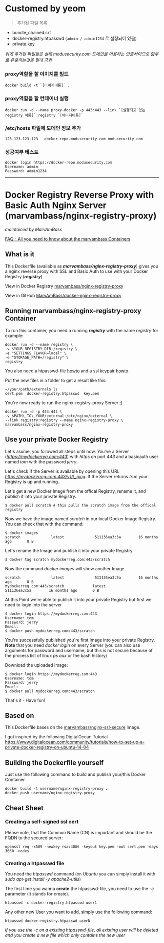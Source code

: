 # Customed by yeom
> 추가된 파일 목록
* bundle_chained.crt
* docker-registry.htpasswd (`admin / admin1234` 로 설정되어 있음)
* private.key

_위에 추가된 파일들은 실제 modusecurity.com 도메인을 이용하는 인증서이므로 함부로 유출하는것을 절대 금함_

### proxy역할을 할 이미지를 빌드

    docker build -t `[이미지이름]` .

### proxy역할을 할 컨테이너 실행

    docker run -d --name proxy-docker -p 443:443 --link `[실행되고 있는 registry 이름]`:registry `[이미지이름]`

### /etc/hosts 파일에 도메인 정보 추가

    123.123.123.123   docker-repo.modusecurity.com modusecurity.com

### 성공여부 테스트

    docker login https://docker-repo.modusecurity.com
    Username: admin
    Password: admin1234

---

# Docker Registry Reverse Proxy with Basic Auth Nginx Server (marvambass/nginx-registry-proxy)
_maintained by MarvAmBass_

[FAQ - All you need to know about the marvambass Containers](https://marvin.im/docker-faq-all-you-need-to-know-about-the-marvambass-containers/)

## What is it

This Dockerfile (available as ___marvambass/nginx-registry-proxy___) gives you a nginx reverse proxy with SSL and Basic Auth to use with your Docker Registry (___registry___)

View in Docker Registry [marvambass/nginx-registry-proxy](https://registry.hub.docker.com/u/marvambass/nginx-registry-proxy/)

View in GitHub [MarvAmBass/docker-nginx-registry-proxy](https://github.com/MarvAmBass/docker-nginx-registry-proxy)

## Running marvambass/nginx-registry-proxy Container 

To run this container, you need a running ___registry___ with the name _registry_ for example:

    docker run -d --name registry \
    -v $YOUR_REGISTRY_DIR:/registry \
    -e "SETTINGS_FLAVOR=local" \
    -e "STORAGE_PATH=/registry" \
    registry

You also need a htpasswd-file [howto](#creating-a-htpasswd-file) and a ssl keypair [howto](#creating-a-self-signed-ssl-cert)

Put the new files in a folder to get a result like this:

    ~/your/path/external$ ls
    cert.pem  docker-registry.htpasswd  key.pem

You're now ready to run the nginx-registry-proxy Server ;)

    docker run -d -p 443:443 \
    -v $PATH\_TO\_YOUR/external:/etc/nginx/external \
    --link registry:registry --name nginx-registry-proxy \
    marvambass/nginx-registry-proxy

## Use your private Docker Registry

Let's asume, you followed all steps until now. You've a Server (_https://mydockerreg.com:443_) with _https_ on port _443_ and a basicauth user named _tom_ with the password _jerry_.

Let's check if the Server is available by opening this URL _https://mydockerreg.com:443/v1/\_ping_. If the Server returns _true_ your Registry is up and running.

Let's get a new Docker Image from the offical Registry, rename it, and publish it into your private Registry.

    $ docker pull scratch # this pulls the scratch image from the offical registry

Now we have the image named _scratch_ in our local Docker Image Registry. You can check that with the command:

    $ docker images
    scratch              latest              511136ea3c5a        16 months ago       0 B

Let's rename the Image and publish it into your private Registry

    $ docker tag scratch mydockerreg.com:443/scratch

Now the command _docker images_ will show another Image

    scratch              latest              511136ea3c5a        16 months ago       0 B
    mydockerreg.com:443/scratch             latest              511136ea3c5a        16 months ago       0 B

At this Point we're able to publish it into your private Registry but first we need to login into the server

    $ docker login https://mydockerreg.com:443
    Username: tom
    Password: jerry
    Email: 
    $ docker push mydockerreg.com:443/scratch

You're successfully published you're first Image into your private Registry.
__Note__ that you need _docker login_ on every Server (you can also use arguments for password and username, but this is not secure because of the process list of linux _ps aux_ or the bash history)

Download the uploaded Image:

    $ docker login https://mydockerreg.com:443
    Username: tom
    Password: jerry
    Email: 
    $ docker pull mydockerreg.com:443/scratch
    
That's it - Have fun!
    
## Based on

This Dockerfile bases on the [marvambass/nginx-ssl-secure](https://registry.hub.docker.com/u/marvambass/nginx-ssl-secure) Image.

I got inspired by the following DigitalOcean Tutorial [https://www.digitalocean.com/community/tutorials/how-to-set-up-a-private-docker-registry-on-ubuntu-14-04
](https://www.digitalocean.com/community/tutorials/how-to-set-up-a-private-docker-registry-on-ubuntu-14-04)

## Building the Dockerfile yourself

Just use the following command to build and publish your/this Docker Container.

    docker build -t username/nginx-registry-proxy .
    docker push username/nginx-registry-proxy

## Cheat Sheet

### Creating a self-signed ssl cert

Please note, that the Common Name (CN) is important and should be the FQDN to the secured server:

    openssl req -x509 -newkey rsa:4086 -keyout key.pem -out cert.pem -days 3650 -nodes

### Creating a htpasswd file

You need the _htpasswd_ command (on _Ubuntu_ you can simply install it with _sudo apt-get install -y apache2-utils_)

The first time you wanna __create__ the htpasswd-file, you need to use the _-c_ parameter (it stands for create).

    htpasswd -c docker-registry.htpasswd user1

Any other new User you want to add, simply use the following command:

    htpasswd docker-registry.htpasswd userN

_if you use the -c on a existing htpasswd-file, all existing user will be deleted and you create a new file which only contains the new user_
